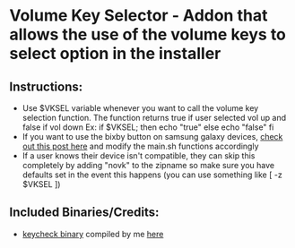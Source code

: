 # Volume Key Selector - Addon that allows the use of the volume keys to select option in the installer

## Instructions:
* Use $VKSEL variable whenever you want to call the volume key selection function. The function returns true if user selected vol up and false if vol down
Ex: if $VKSEL; then
      echo "true"
    else
      echo "false"
    fi
* If you want to use the bixby button on samsung galaxy devices, [check out this post here](https://forum.xda-developers.com/showpost.php?p=77908805&postcount=16) and modify the main.sh functions accordingly
* If a user knows their device isn't compatible, they can skip this completely by adding "novk" to the zipname so make sure you have defaults set in the event this happens (you can use something like [ -z $VKSEL ])
    
## Included Binaries/Credits:
* [keycheck binary](https://github.com/sonyxperiadev/device-sony-common-init/tree/master/keycheck) compiled by me [here](https://github.com/Zackptg5/Keycheck)
